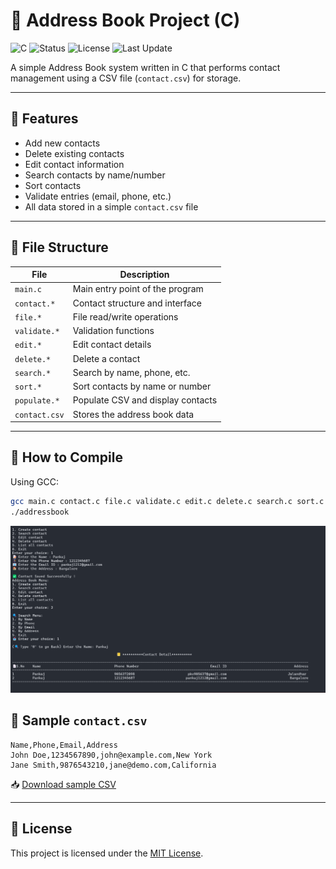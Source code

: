 # 📇 Address Book Project (C)

![C](https://img.shields.io/badge/language-C-blue)
![Status](https://img.shields.io/badge/status-active-brightgreen)
![License](https://img.shields.io/badge/license-MIT-green)
![Last Update](https://img.shields.io/badge/last%20update-July--2025-blue)


A simple Address Book system written in C that performs contact management using a CSV file (`contact.csv`) for storage.

---

## 🚀 Features

- Add new contacts
- Delete existing contacts
- Edit contact information
- Search contacts by name/number
- Sort contacts
- Validate entries (email, phone, etc.)
- All data stored in a simple `contact.csv` file

---

## 📁 File Structure

| File         | Description                            |
|--------------|----------------------------------------|
| `main.c`     | Main entry point of the program        |
| `contact.*`  | Contact structure and interface        |
| `file.*`     | File read/write operations             |
| `validate.*` | Validation functions                   |
| `edit.*`     | Edit contact details                   |
| `delete.*`   | Delete a contact                       |
| `search.*`   | Search by name, phone, etc.            |
| `sort.*`     | Sort contacts by name or number        |
| `populate.*` | Populate CSV and display contacts      |
| `contact.csv`| Stores the address book data           |

---

## 🔧 How to Compile

Using GCC:

```bash
gcc main.c contact.c file.c validate.c edit.c delete.c search.c sort.c populate.c -o addressbook
./addressbook
```
![Demo](demo.png)

## 🧪 Sample `contact.csv`

```csv
Name,Phone,Email,Address
John Doe,1234567890,john@example.com,New York
Jane Smith,9876543210,jane@demo.com,California
```

📥 [Download sample CSV](contact.csv)

---

## 📝 License

This project is licensed under the [MIT License](LICENSE).
